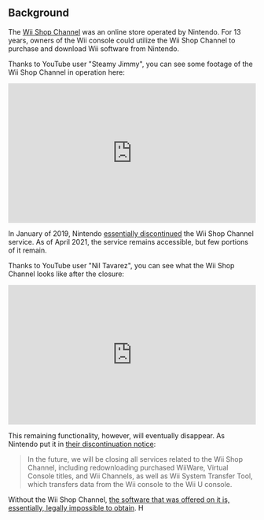<style>
.video-container {
    position: relative;
    padding-bottom: 56.25%; /* 16:9 */
    height: 0;
}
.video-container iframe {
    position: absolute;
    top: 0;
    left: 0;
    width: 100%;
    height: 100%;
}  
</style>

## Background

The [Wii Shop Channel](https://en.wikipedia.org/wiki/Wii_Shop_Channel) was an online store operated by Nintendo. For 13 years, owners of the Wii console could utilize the Wii Shop Channel to purchase and download Wii software from Nintendo.

Thanks to YouTube user "Steamy Jimmy", you can see some footage of the Wii Shop Channel in operation here:

<div class="video-container">
<iframe width="560" height="315" src="https://www.youtube.com/embed/bsexVcO4xOo" title="YouTube video player" frameborder="0" allow="accelerometer; autoplay; clipboard-write; encrypted-media; gyroscope; picture-in-picture" allowfullscreen></iframe>
</div>


In January of 2019, Nintendo [essentially discontinued](https://en-americas-support.nintendo.com/app/answers/detail/a_id/27560/~/wii-shop-channel-discontinuation) the Wii Shop Channel service. As of April 2021, the service remains accessible, but few portions of it remain.

Thanks to YouTube user "Nil Tavarez", you can see what the Wii Shop Channel looks like after the closure:

<div class="video-container">
<iframe width="560" height="315" src="https://www.youtube.com/embed/JsPwpQqZhwU" title="YouTube video player" frameborder="0" allow="accelerometer; autoplay; clipboard-write; encrypted-media; gyroscope; picture-in-picture" allowfullscreen></iframe>
</div>


This remaining functionality, however, will eventually disappear. As Nintendo put it in [their discontinuation notice](https://en-americas-support.nintendo.com/app/answers/detail/a_id/27560/~/wii-shop-channel-discontinuation#s1q1):

>In the future, we will be closing all services related to the Wii Shop Channel, including redownloading purchased WiiWare, Virtual Console titles, and Wii Channels, as well as Wii System Transfer Tool, which transfers data from the Wii console to the Wii U console.

Without the Wii Shop Channel, [the software that was offered on it is, essentially, legally impossible to obtain](https://www.vice.com/en/article/wjm5kw/nintendo-makes-it-clear-that-piracy-is-the-only-way-to-preserve-video-game-history). H
